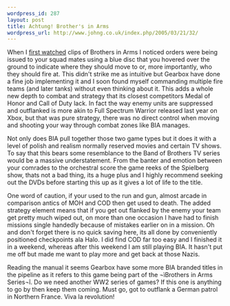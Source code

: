 ```yaml
--- 
wordpress_id: 287
layout: post
title: Achtung! Brother's in Arms
wordpress_url: http://www.johng.co.uk/index.php/2005/03/21/32/
---
```

When I <a href="http://www.johng.co.uk/2005/03/17/brothers-in-arms-this-weekend/">first watched</a> clips of Brothers in Arms I noticed orders were being issued to your squad mates using a blue disc that you hovered over the ground to indicate where they should move to or, more importantly, who they should fire at. This didn't strike me as intuitive but Gearbox have done a fine job implementing it and I soon found myself commanding multiple fire teams (and later tanks) without even thinking about it. This adds a whole new depth to combat and strategy that its closest competitors Medal of Honor and Call of Duty lack. In fact the way enemy units are suppressed and outflanked is more akin to Full Spectrum Warrior released last year on Xbox, but that was pure strategy, there was no direct control when moving and shooting your way through combat zones like BIA manages.

Not only does BIA pull together those two game types but it does it with a level of polish and realism normally reserved movies and certain TV shows. To say that this bears some resemblance to the Band of Brothers TV series would be a massive understatement. From the banter and emotion between your comrades to the orchestral score the game reeks of the Spielberg show, thats not a bad thing, its a huge plus and I highly recommend seeking out the DVDs before starting this up as it gives a lot of life to the title.

One word of caution, if your used to the run and gun, almost arcade in comparison antics of MOH and COD then get used to death. The added strategy element means that if you get out flanked by the enemy your team get pretty much wiped out, on more than one occasion I have had to finish missions single handedly because of mistakes earlier on in a mission. Oh and don't forget there is no quick saving here, its all done by conveniently positioned checkpoints ala Halo. I did find COD far too easy and I finished it in a weekend, whereas after this weekend I am still playing BIA. It hasn't put me off but made me want to play more and get back at those Nazis.

Reading the manual it seems Gearbox have some more BIA branded titles in the pipeline as it refers to this game being part of the ¬ìBrothers in Arms Series¬î. Do we need another WW2 series of games? If this one is anything to go by then keep them coming. Must go, got to outflank a German patrol in Northern France. Viva la revolution!
